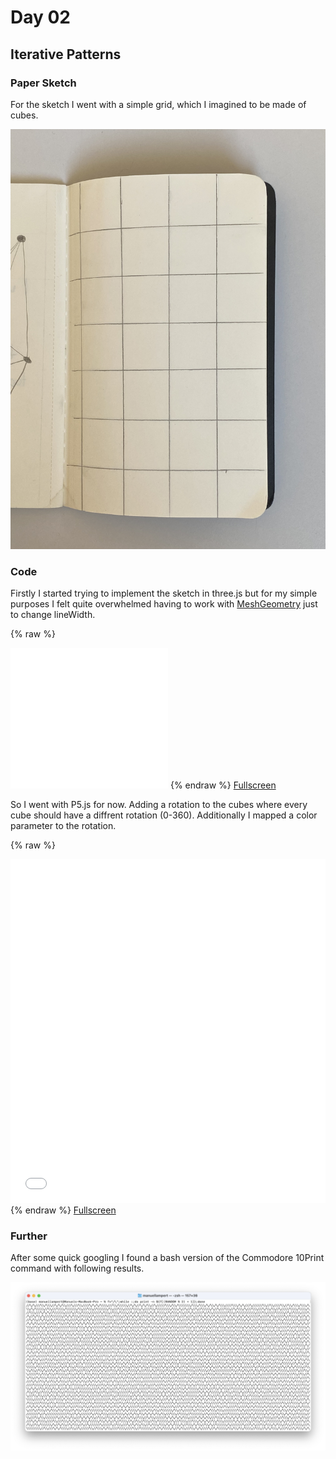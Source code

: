 # Day 02

## Iterative Patterns

### Paper Sketch

For the sketch I went with a simple grid, which I imagined to be made of cubes.

![Image](content/day02/grid_paper.jpeg)

### Code

Firstly I started trying to implement the sketch in three.js but for my simple purposes I felt quite overwhelmed having to work with <a href="https://github.com/spite/THREE.MeshLine/blob/master/README.md">MeshGeometry</a> just to change lineWidth.

{% raw %}
<iframe src="../content/day02/threeCubeGrid/index.html" width="50%" height="225" frameborder="no"></iframe>
{% endraw %}
<a href="../content/day02/threeCubeGrid/index.html" target="_blank">Fullscreen</a>

So I went with P5.js for now. Adding a rotation to the cubes where every cube should have a diffrent rotation (0-360). Additionally I mapped a color parameter to the rotation.

{% raw %}
<iframe src="../content/day02/p5CubeGrid/index.html" width="100%" height="550" frameborder="no"></iframe>
{% endraw %}
<a href="../content/day02/p5CubeGrid/index.html" target="_blank">Fullscreen</a>

### Further

After some quick googling I found a bash version of the Commodore 10Print command with following results.

![Image](content/day02/10print.png)